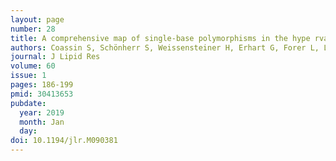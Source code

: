 ```yaml
---
layout: page
number: 28
title: A comprehensive map of single-base polymorphisms in the hype rvariable LPA kringle IV type 2 copy number variation region
authors: Coassin S, Schönherr S, Weissensteiner H, Erhart G, Forer L, Losso JL, Lamina C, Haun M, Utermann G, Paulweber B, Specht G, Kronenberg F
journal: J Lipid Res
volume: 60
issue: 1
pages: 186-199
pmid: 30413653
pubdate:
  year: 2019
  month: Jan
  day:
doi: 10.1194/jlr.M090381
---
```

